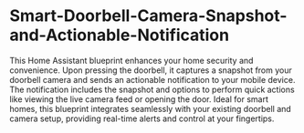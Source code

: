 # Smart-Doorbell-Camera-Snapshot-and-Actionable-Notification
This Home Assistant blueprint enhances your home security and convenience. Upon pressing the doorbell, it captures a snapshot from your doorbell camera and sends an actionable notification to your mobile device. The notification includes the snapshot and options to perform quick actions like viewing the live camera feed or opening the door. Ideal for smart homes, this blueprint integrates seamlessly with your existing doorbell and camera setup, providing real-time alerts and control at your fingertips.
